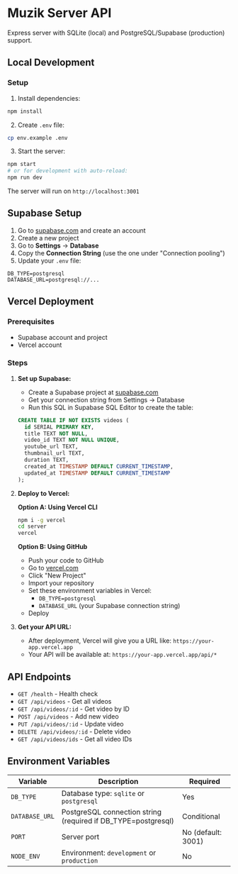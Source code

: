 # Muzik Server API

Express server with SQLite (local) and PostgreSQL/Supabase (production) support.

## Local Development

### Setup

1. Install dependencies:
```bash
npm install
```

2. Create `.env` file:
```bash
cp env.example .env
```

3. Start the server:
```bash
npm start
# or for development with auto-reload:
npm run dev
```

The server will run on `http://localhost:3001`

## Supabase Setup

1. Go to [supabase.com](https://supabase.com) and create an account
2. Create a new project
3. Go to **Settings** → **Database**
4. Copy the **Connection String** (use the one under "Connection pooling")
5. Update your `.env` file:
```env
DB_TYPE=postgresql
DATABASE_URL=postgresql://...
```

## Vercel Deployment

### Prerequisites
- Supabase account and project
- Vercel account

### Steps

1. **Set up Supabase:**
   - Create a Supabase project at [supabase.com](https://supabase.com)
   - Get your connection string from Settings → Database
   - Run this SQL in Supabase SQL Editor to create the table:
   ```sql
   CREATE TABLE IF NOT EXISTS videos (
     id SERIAL PRIMARY KEY,
     title TEXT NOT NULL,
     video_id TEXT NOT NULL UNIQUE,
     youtube_url TEXT,
     thumbnail_url TEXT,
     duration TEXT,
     created_at TIMESTAMP DEFAULT CURRENT_TIMESTAMP,
     updated_at TIMESTAMP DEFAULT CURRENT_TIMESTAMP
   );
   ```

2. **Deploy to Vercel:**

   **Option A: Using Vercel CLI**
   ```bash
   npm i -g vercel
   cd server
   vercel
   ```

   **Option B: Using GitHub**
   - Push your code to GitHub
   - Go to [vercel.com](https://vercel.com)
   - Click "New Project"
   - Import your repository
   - Set these environment variables in Vercel:
     - `DB_TYPE=postgresql`
     - `DATABASE_URL` (your Supabase connection string)
   - Deploy

3. **Get your API URL:**
   - After deployment, Vercel will give you a URL like: `https://your-app.vercel.app`
   - Your API will be available at: `https://your-app.vercel.app/api/*`

## API Endpoints

- `GET /health` - Health check
- `GET /api/videos` - Get all videos
- `GET /api/videos/:id` - Get video by ID
- `POST /api/videos` - Add new video
- `PUT /api/videos/:id` - Update video
- `DELETE /api/videos/:id` - Delete video
- `GET /api/videos/ids` - Get all video IDs

## Environment Variables

| Variable | Description | Required |
|----------|-------------|----------|
| `DB_TYPE` | Database type: `sqlite` or `postgresql` | Yes |
| `DATABASE_URL` | PostgreSQL connection string (required if DB_TYPE=postgresql) | Conditional |
| `PORT` | Server port | No (default: 3001) |
| `NODE_ENV` | Environment: `development` or `production` | No |


